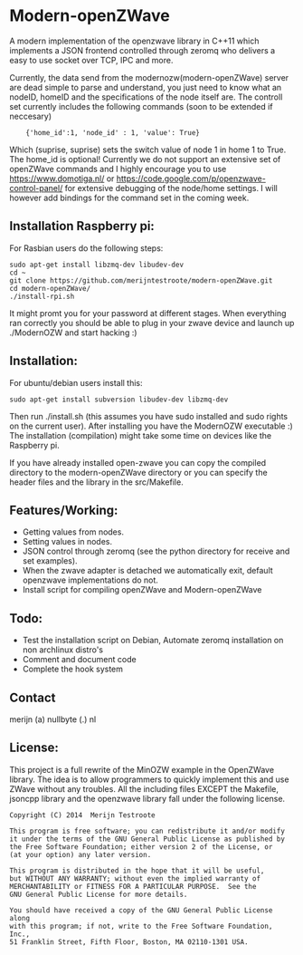 Modern-openZWave
==========

A modern implementation of the openzwave library in C++11 which implements a JSON frontend controlled through zeromq who delivers a easy to use socket over TCP, IPC and more. 

Currently, the data send from the modernozw(modern-openZWave) server are dead simple to parse and understand, you just need to know what an nodeID, homeID and the specifications of the node itself are. The controll set currently includes the following commands (soon to be extended if neccesary)
        
        {'home_id':1, 'node_id' : 1, 'value': True}
Which (suprise, suprise) sets the switch value of node 1 in home 1 to True. The home_id is optional! Currently we do not support an extensive set of openZWave commands and I highly encourage you to use https://www.domotiga.nl/ or https://code.google.com/p/openzwave-control-panel/ for extensive debugging of the node/home settings. I will however add bindings for the command set in the coming week.

Installation Raspberry pi:
-----
For Rasbian users do the following steps:
        
        
    sudo apt-get install libzmq-dev libudev-dev
    cd ~
    git clone https://github.com/merijntestroote/modern-openZWave.git
    cd modern-openZWave/
    ./install-rpi.sh

It might promt you for your password at different stages. When everything ran correctly you should be able to plug in your zwave device and launch up ./ModernOZW and start hacking :)
 
Installation:
-----
For ubuntu/debian users install this:
        
    sudo apt-get install subversion libudev-dev libzmq-dev

Then run ./install.sh (this assumes you have sudo installed and sudo rights on the current user). 
After installing you have the ModernOZW executable :) The installation (compilation) might take some time on devices
like the Raspberry pi.

If you have already installed open-zwave you can copy the compiled directory to the modern-openZWave directory or you can specify the header files and the library in the src/Makefile.


Features/Working:
-----
- Getting values from nodes.
- Setting values in nodes.
- JSON control through zeromq (see the python directory for receive and set examples).
- When the zwave adapter is detached we automatically exit, default openzwave implementations do not.
- Install script for compiling openZWave and Modern-openZWave


Todo:
-----
- Test the installation script on Debian, Automate zeromq installation on non archlinux distro's
- Comment and document code
- Complete the hook system

Contact
-----
merijn (a) nullbyte (.) nl

License:
-----
This project is a full rewrite of the MinOZW example in the OpenZWave library. The idea is to allow programmers to quickly implement this and use ZWave without any troubles. All the including files EXCEPT the Makefile, jsoncpp library and the openzwave library fall under the following license.


    Copyright (C) 2014  Merijn Testroote

    This program is free software; you can redistribute it and/or modify
    it under the terms of the GNU General Public License as published by
    the Free Software Foundation; either version 2 of the License, or
    (at your option) any later version.

    This program is distributed in the hope that it will be useful,
    but WITHOUT ANY WARRANTY; without even the implied warranty of
    MERCHANTABILITY or FITNESS FOR A PARTICULAR PURPOSE.  See the
    GNU General Public License for more details.

    You should have received a copy of the GNU General Public License along
    with this program; if not, write to the Free Software Foundation, Inc.,
    51 Franklin Street, Fifth Floor, Boston, MA 02110-1301 USA.

